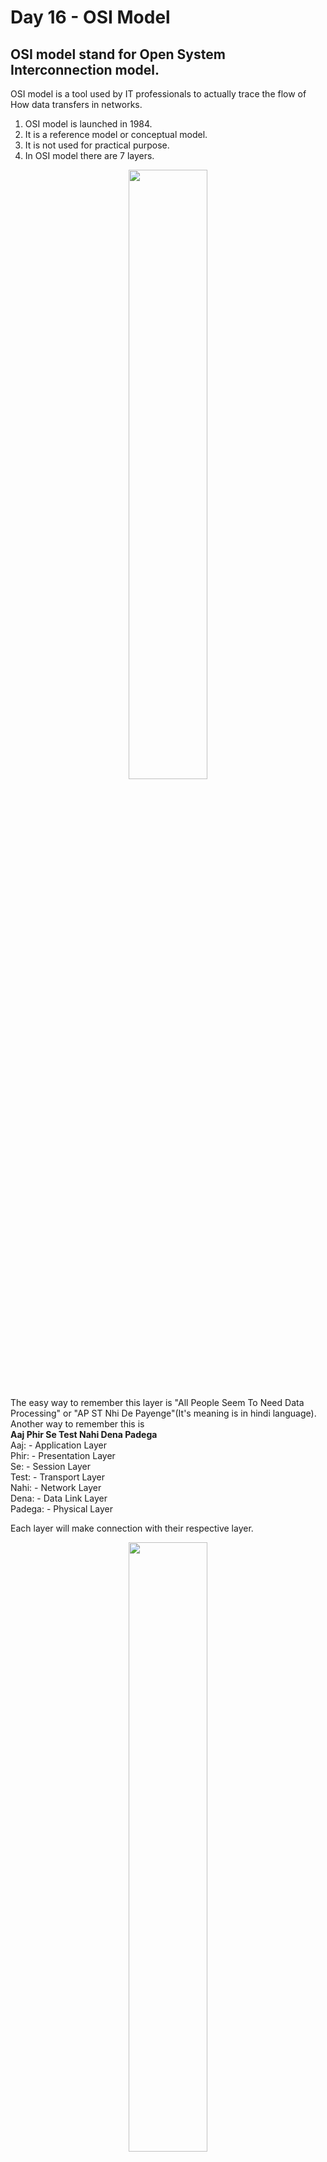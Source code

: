 # Day 16 - OSI Model

## OSI model stand for Open System Interconnection model.
OSI model is a tool used by IT professionals to actually trace the flow of How data transfers in networks.<br>
1. OSI model is launched in 1984.
2. It is a reference model or conceptual model.
3. It is not used for practical purpose.
4. In OSI model there are 7 layers. 
<p align="center">
 <img src="https://github.com/dubeyshubham786/90daysofdevops/blob/main/images/osi-model-7-layers-1.png" alt="" width="50%" height="50%" />
</p>

The easy way to remember this layer is "All People Seem To Need Data Processing" or "AP ST Nhi De Payenge"(It's meaning is in hindi language).
Another way to remember this is <br>
<strong>Aaj Phir Se Test Nahi Dena Padega</strong><br>
Aaj: - Application Layer<br>
Phir: - Presentation Layer<br>
Se: - Session Layer<br>
Test: - Transport Layer<br>
Nahi:  - Network Layer<br>
Dena: - Data Link Layer<br>
Padega: - Physical Layer<br>

Each layer will make connection with their respective layer.

<p align="center">
  <img src="https://github.com/dubeyshubham786/90daysofdevops/blob/main/images/OSI%20connection.png" alt="" width="50%" height="50%" />
 </p>

The Data Link Layer is divided into two parts. That is:<br>
<strong>A. Logical Link Layer</strong><br><strong>B. Media Access Control</strong>

Working of each layer in OSI model.
<p align="center">
  <img src="https://github.com/dubeyshubham786/90daysofdevops/blob/main/images/OSI%20working%20of%20each%20layer.png" alt="Woking of each layer in OSI model" width="50%" height="50%"/>
  </p>

Remember that 
1. Error detection happend in Data Link Layer
2. Encryption and Decryption happend in Presentation Layer.


## Presentation Data Unit
<p align="center">
 <img src="https://github.com/dubeyshubham786/90daysofdevops/blob/main/images/OSI%20model%20Data%20Transfer.png" alt="OSI model data transfer" width="50%" height="50%"/>
 </p>
 
 In every layer data is been transferred.<br>
 Remember that
 1. In Physical layer data is transferred in Bits format.
 2. In Data Link Layer data is transferred in Frames.
 3. In Network Layer data is transferred in the form of Packets.
 4. In Transport Layer data is transferred in the form of Segments.
 5. While in Session, Presentation and Application Layer data is been transferred in the form of Data only.
 
 ## Devices working in each layer
 <p align="center">
 <img src="https://github.com/dubeyshubham786/90daysofdevops/blob/main/images/OSI%20model%20devices%20used.png" alt="OSI model devices used" width="50%" height="50%"/>
 </p>
 
## Addresses used in each layer
<p align="center">
 <img src="https://github.com/dubeyshubham786/90daysofdevops/blob/main/images/OSI%20model%20address%20used.png" alt="Addresses used in each layer of OSI model" width="50%" height="50%"/>
 </p>





### Resources
1. <a href="https://www.youtube.com/watch?v=mBC8UZEvPh4&t=521s&ab_channel=AroraEducator">Complete OSI model in Detail</a>
2. <a href="https://www.youtube.com/watch?v=mBC8UZEvPh4&ab_channel=AroraEducator">OSI model in Detail</a>
3. <a href="https://www.youtube.com/watch?v=Dppl6iA2G8Q&t=1s&ab_channel=TechnicalGuftgu">Technical Guftgu video on OSI model</a>
4. <a href="https://github.com/MichaelCade/90DaysOfDevOps/blob/main/Days/day22.md">OSI Model</a>

